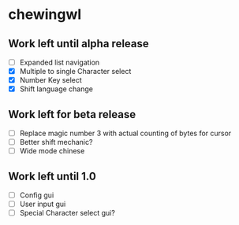 # chewingwl

## Work left until alpha release
- [ ] Expanded list navigation
- [x] Multiple to single Character select
- [x] Number Key select
- [x] Shift language change

## Work left for beta release
- [ ] Replace magic number 3 with actual counting of bytes for cursor
- [ ] Better shift mechanic?
- [ ] Wide mode chinese

## Work left until 1.0
- [ ] Config gui
- [ ] User input gui
- [ ] Special Character select gui?

